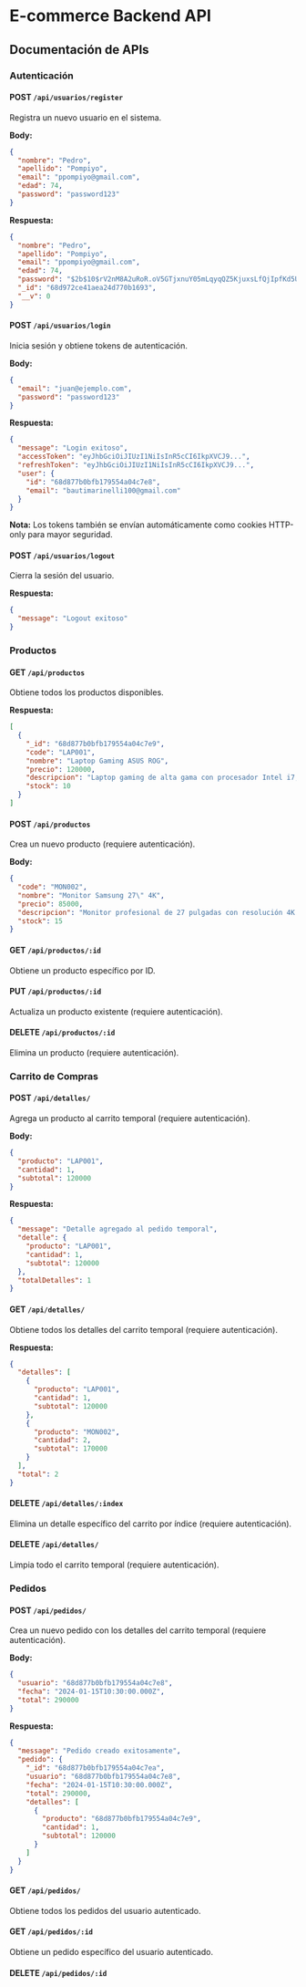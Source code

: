 # E-commerce Backend API

## Documentación de APIs

### Autenticación

#### POST `/api/usuarios/register`

Registra un nuevo usuario en el sistema.

**Body:**

```json
{
  "nombre": "Pedro",
  "apellido": "Pompiyo",
  "email": "ppompiyo@gmail.com",
  "edad": 74,
  "password": "password123"
}
```

**Respuesta:**

```json
{
  "nombre": "Pedro",
  "apellido": "Pompiyo",
  "email": "ppompiyo@gmail.com",
  "edad": 74,
  "password": "$2b$10$rV2nM8A2uRoR.oV5GTjxnuY05mLqyqQZ5KjuxsLfQjIpfKd5UUNNK",
  "_id": "68d972ce41aea24d770b1693",
  "__v": 0
}
```

#### POST `/api/usuarios/login`

Inicia sesión y obtiene tokens de autenticación.

**Body:**

```json
{
  "email": "juan@ejemplo.com",
  "password": "password123"
}
```

**Respuesta:**

```json
{
  "message": "Login exitoso",
  "accessToken": "eyJhbGciOiJIUzI1NiIsInR5cCI6IkpXVCJ9...",
  "refreshToken": "eyJhbGciOiJIUzI1NiIsInR5cCI6IkpXVCJ9...",
  "user": {
    "id": "68d877b0bfb179554a04c7e8",
    "email": "bautimarinelli100@gmail.com"
  }
}
```

**Nota:** Los tokens también se envían automáticamente como cookies HTTP-only para mayor seguridad.

#### POST `/api/usuarios/logout`

Cierra la sesión del usuario.

**Respuesta:**

```json
{
  "message": "Logout exitoso"
}
```

### Productos

#### GET `/api/productos`

Obtiene todos los productos disponibles.

**Respuesta:**

```json
[
  {
    "_id": "68d877b0bfb179554a04c7e9",
    "code": "LAP001",
    "nombre": "Laptop Gaming ASUS ROG",
    "precio": 120000,
    "descripcion": "Laptop gaming de alta gama con procesador Intel i7, 16GB RAM, GPU RTX 4060",
    "stock": 10
  }
]
```

#### POST `/api/productos`

Crea un nuevo producto (requiere autenticación).

**Body:**

```json
{
  "code": "MON002",
  "nombre": "Monitor Samsung 27\" 4K",
  "precio": 85000,
  "descripcion": "Monitor profesional de 27 pulgadas con resolución 4K UHD, panel IPS, 99% sRGB",
  "stock": 15
}
```

#### GET `/api/productos/:id`

Obtiene un producto específico por ID.

#### PUT `/api/productos/:id`

Actualiza un producto existente (requiere autenticación).

#### DELETE `/api/productos/:id`

Elimina un producto (requiere autenticación).

### Carrito de Compras

#### POST `/api/detalles/`

Agrega un producto al carrito temporal (requiere autenticación).

**Body:**

```json
{
  "producto": "LAP001",
  "cantidad": 1,
  "subtotal": 120000
}
```

**Respuesta:**

```json
{
  "message": "Detalle agregado al pedido temporal",
  "detalle": {
    "producto": "LAP001",
    "cantidad": 1,
    "subtotal": 120000
  },
  "totalDetalles": 1
}
```

#### GET `/api/detalles/`

Obtiene todos los detalles del carrito temporal (requiere autenticación).

**Respuesta:**

```json
{
  "detalles": [
    {
      "producto": "LAP001",
      "cantidad": 1,
      "subtotal": 120000
    },
    {
      "producto": "MON002",
      "cantidad": 2,
      "subtotal": 170000
    }
  ],
  "total": 2
}
```

#### DELETE `/api/detalles/:index`

Elimina un detalle específico del carrito por índice (requiere autenticación).

#### DELETE `/api/detalles/`

Limpia todo el carrito temporal (requiere autenticación).

### Pedidos

#### POST `/api/pedidos/`

Crea un nuevo pedido con los detalles del carrito temporal (requiere autenticación).

**Body:**

```json
{
  "usuario": "68d877b0bfb179554a04c7e8",
  "fecha": "2024-01-15T10:30:00.000Z",
  "total": 290000
}
```

**Respuesta:**

```json
{
  "message": "Pedido creado exitosamente",
  "pedido": {
    "_id": "68d877b0bfb179554a04c7ea",
    "usuario": "68d877b0bfb179554a04c7e8",
    "fecha": "2024-01-15T10:30:00.000Z",
    "total": 290000,
    "detalles": [
      {
        "producto": "68d877b0bfb179554a04c7e9",
        "cantidad": 1,
        "subtotal": 120000
      }
    ]
  }
}
```

#### GET `/api/pedidos/`

Obtiene todos los pedidos del usuario autenticado.

#### GET `/api/pedidos/:id`

Obtiene un pedido específico del usuario autenticado.

#### DELETE `/api/pedidos/:id`
